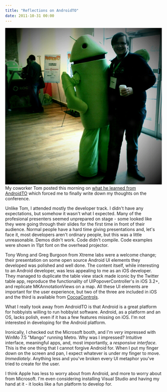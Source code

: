 ```yaml
---
title: "Reflections on AndroidTO"
date: 2011-10-31 00:00
---
```


<import><img src="/img/import/blog/2011/10/reflections-on-androidto/EC27B3D9E44448A0B05F08D4C69E5AE7.jpg" class="img-responsive">My coworker Tom posted this morning on <a href="http://tomcreighton.com/2011/10/antenna-headed-stepchild/">what he learned from AndroidTO</a> which forced me to finally write down my thoughts on the conference.<p>Unlike Tom, I attended mostly the developer track. I didn't have any expectations, but somehow it wasn't what I expected. Many of the profesional presenters seemed unprepared on stage - some looked like they were going through their slides for the first time in front of their audience. Normal people have a hard time giving presentations and, let's face it, most developers aren't ordinary people, but this was a little unreasonable. Demos didn't work. Code didn't compile. Code examples were shown in 11pt font on the overhead projector.</p>
<p>Tony Wong and Greg Burgoon from Xtreme labs were a welcome change; their presentation on some open source Android UI elements they developed was polished and well done. The content itself, while interesting to an Android developer, was less appealing to me as an iOS developer. They managed to duplicate the table view stack made iconic by the Twitter table app, reproduce the functionality of UIPopoverController's in iOS 3.2+, and replicate MKAnnotationViews on a map. All these UI elements are important for the user experience, but two of the three are included in iOS and the third is available from <a href="http://cocoacontrols.com/" target="_blank">CocoaControls</a>.</p>
<p>What I really took away from AndroidTO is that Android is a great platform for hobbyists willing to run hobbyist software. Android, as a platform and an OS, lacks polish, even if it has a few features missing on iOS. <span style="direction: ltr;">I'm not interested in developing for the Android platform.</span></p>
<p><span style="direction: ltr;">Ironically, I checked out the Microsoft booth, and I'm </span><em style="direction: ltr;">very</em><span style="direction: ltr;"> impressed with WinMo 7.5 "Mango" running Metro. Why was I impressed? Intuitive interface, meaningful apps, and, most importantly, a <em>responsive interface</em>. This is the one thing that I cannot forgive Android for. When I put my finger down on the screen and pan, I expect whatever is under my finger to move. <em>Immediately</em>. Anything less and you've broken every UI metaphor you've tried to create for the user. </span></p>
<p><span style="direction: ltr;">I think Apple has less to worry about from Android, and more to worry about from Microsoft. I'm even considering installing Visual Studio and having my hand at it - it looks like a fun platform to develop for. </span></p></import>

<!-- more -->

